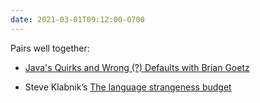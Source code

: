 ```yaml
---
date: 2021-03-01T09:12:00-0700
---
```


Pairs well together:

- [Java's Quirks and Wrong (?) Defaults with Brian Goetz](https://www.youtube.com/watch?v=ZyTH8uCziI4)

- Steve Klabnik’s [The language strangeness budget](https://steveklabnik.com/writing/the-language-strangeness-budget)
